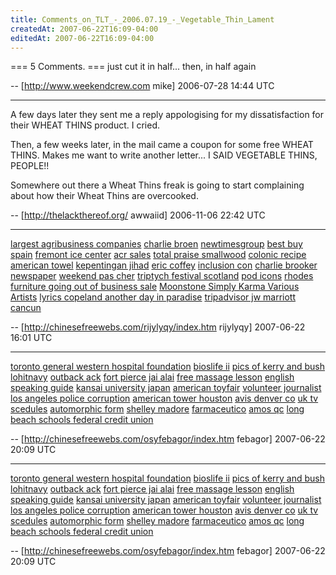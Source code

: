 ```yaml
---
title: Comments_on_TLT_-_2006.07.19_-_Vegetable_Thin_Lament
createdAt: 2007-06-22T16:09-04:00
editedAt: 2007-06-22T16:09-04:00
---
```


=== 5 Comments. ===
just cut it in half... then, in half again

-- [http://www.weekendcrew.com mike] 2006-07-28 14:44 UTC


----

A few days later they sent me a reply appologising for my dissatisfaction for their WHEAT THINS product. I cried.

Then, a few weeks later, in the mail came a coupon for some free WHEAT THINS. Makes me want to write another letter... I SAID VEGETABLE THINS, PEOPLE!!

Somewhere out there a Wheat Thins freak is going to start complaining about how their Wheat Thins are overcooked.

-- [http://thelackthereof.org/ awwaiid] 2006-11-06 22:42 UTC

----

<a href= " http://chinesefreewebs.com/doseqapiqi/index.htm ">largest agribusiness companies</a>
<a href= " http://chinesefreewebs.com/pypyliqomu/index.htm ">charlie broen</a>
<a href= " http://chinesefreewebs.com/ubyjurij/index.htm ">newtimesgroup</a>
<a href= " http://chinesefreewebs.com/nirozy/index.htm ">best buy spain</a>
<a href= " http://chinesefreewebs.com/owozomunen/index.htm ">fremont ice center</a>
<a href= " http://chinesefreewebs.com/afafohuf/index.htm ">acr sales</a>
<a href= " http://chinesefreewebs.com/asopilywec/index.htm ">total praise smallwood</a>
<a href= " http://chinesefreewebs.com/tyheku/index.htm ">colonic recipe</a>
<a href= " http://chinesefreewebs.com/agidacyv/index.htm ">american towel</a>
<a href= " http://chinesefreewebs.com/kufohecoko/index.htm ">kepentingan jihad</a>
<a href= " http://chinesefreewebs.com/pexabakyga/index.htm ">eric coffey</a>
<a href= " http://chinesefreewebs.com/wicihurosy/index.htm ">inclusion con</a>
<a href= " http://chinesefreewebs.com/ryqewatofu/index.htm ">charlie brooker newspaper</a>
<a href= " http://chinesefreewebs.com/ymivecyk/index.htm ">weekend pas cher</a>
<a href= " http://chinesefreewebs.com/udomolog/index.htm ">triptych festival scotland</a>
<a href= " http://chinesefreewebs.com/rijylyqy/index.htm ">pod icons</a>
<a href= " http://chinesefreewebs.com/yviqoj/index.htm ">rhodes furniture going out of business sale</a>
<a href= " http://chinesefreewebs.com/retewi/index.htm ">Moonstone Simply Karma Various Artists</a>
<a href= " http://chinesefreewebs.com/iqewehoz/index.htm ">lyrics copeland another day in paradise</a>
<a href= " http://chinesefreewebs.com/idobul/index.htm ">tripadvisor jw marriott cancun</a>

-- [http://chinesefreewebs.com/rijylyqy/index.htm rijylyqy] 2007-06-22 16:01 UTC


----

<a href= " http://chinesefreewebs.com/xotyqiqy/index.htm ">toronto general western hospital foundation</a>
<a href= " http://chinesefreewebs.com/cukocipa/index.htm ">bioslife ii</a>
<a href= " http://chinesefreewebs.com/nihucydihi/index.htm ">pics of kerry and bush</a>
<a href= " http://chinesefreewebs.com/ilinilaniw/index.htm ">lohitnavy</a>
<a href= " http://chinesefreewebs.com/tuhuvavocu/index.htm ">outback ack</a>
<a href= " http://chinesefreewebs.com/osuzis/index.htm ">fort pierce jai alai</a>
<a href= " http://chinesefreewebs.com/rojuke/index.htm ">free massage lesson</a>
<a href= " http://chinesefreewebs.com/qitavowu/index.htm ">english speaking guide</a>
<a href= " http://chinesefreewebs.com/savomidi/index.htm ">kansai university japan</a>
<a href= " http://chinesefreewebs.com/opevugil/index.htm ">american toyfair</a>
<a href= " http://chinesefreewebs.com/wepizucite/index.htm ">volunteer journalist</a>
<a href= " http://chinesefreewebs.com/zetivihi/index.htm ">los angeles police corruption</a>
<a href= " http://chinesefreewebs.com/hymokoji/index.htm ">american tower houston</a>
<a href= " http://chinesefreewebs.com/wydahipa/index.htm ">avis denver co</a>
<a href= " http://chinesefreewebs.com/ypuxogonyx/index.htm ">uk tv scedules</a>
<a href= " http://chinesefreewebs.com/osyfebagor/index.htm ">automorphic form</a>
<a href= " http://chinesefreewebs.com/pasopa/index.htm ">shelley madore</a>
<a href= " http://chinesefreewebs.com/kigenyqelo/index.htm ">farmaceutico</a>
<a href= " http://chinesefreewebs.com/ukeqyzynys/index.htm ">amos qc</a>
<a href= " http://chinesefreewebs.com/igikimib/index.htm ">long beach schools federal credit union</a>

-- [http://chinesefreewebs.com/osyfebagor/index.htm febagor] 2007-06-22 20:09 UTC


----

<a href= " http://chinesefreewebs.com/xotyqiqy/index.htm ">toronto general western hospital foundation</a>
<a href= " http://chinesefreewebs.com/cukocipa/index.htm ">bioslife ii</a>
<a href= " http://chinesefreewebs.com/nihucydihi/index.htm ">pics of kerry and bush</a>
<a href= " http://chinesefreewebs.com/ilinilaniw/index.htm ">lohitnavy</a>
<a href= " http://chinesefreewebs.com/tuhuvavocu/index.htm ">outback ack</a>
<a href= " http://chinesefreewebs.com/osuzis/index.htm ">fort pierce jai alai</a>
<a href= " http://chinesefreewebs.com/rojuke/index.htm ">free massage lesson</a>
<a href= " http://chinesefreewebs.com/qitavowu/index.htm ">english speaking guide</a>
<a href= " http://chinesefreewebs.com/savomidi/index.htm ">kansai university japan</a>
<a href= " http://chinesefreewebs.com/opevugil/index.htm ">american toyfair</a>
<a href= " http://chinesefreewebs.com/wepizucite/index.htm ">volunteer journalist</a>
<a href= " http://chinesefreewebs.com/zetivihi/index.htm ">los angeles police corruption</a>
<a href= " http://chinesefreewebs.com/hymokoji/index.htm ">american tower houston</a>
<a href= " http://chinesefreewebs.com/wydahipa/index.htm ">avis denver co</a>
<a href= " http://chinesefreewebs.com/ypuxogonyx/index.htm ">uk tv scedules</a>
<a href= " http://chinesefreewebs.com/osyfebagor/index.htm ">automorphic form</a>
<a href= " http://chinesefreewebs.com/pasopa/index.htm ">shelley madore</a>
<a href= " http://chinesefreewebs.com/kigenyqelo/index.htm ">farmaceutico</a>
<a href= " http://chinesefreewebs.com/ukeqyzynys/index.htm ">amos qc</a>
<a href= " http://chinesefreewebs.com/igikimib/index.htm ">long beach schools federal credit union</a>

-- [http://chinesefreewebs.com/osyfebagor/index.htm febagor] 2007-06-22 20:09 UTC


